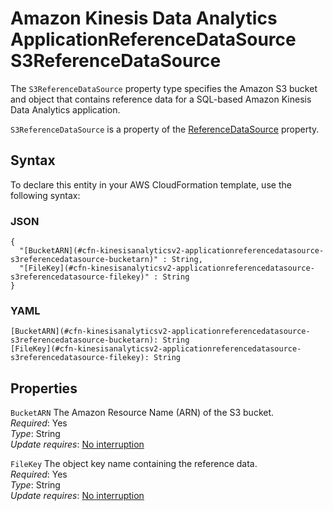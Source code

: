 # Amazon Kinesis Data Analytics ApplicationReferenceDataSource S3ReferenceDataSource<a name="aws-properties-kinesisanalyticsv2-applicationreferencedatasource-s3referencedatasource"></a>

<a name="aws-properties-kinesisanalyticsv2-applicationreferencedatasource-s3referencedatasource-description"></a>The `S3ReferenceDataSource` property type specifies the Amazon S3 bucket and object that contains reference data for a SQL\-based Amazon Kinesis Data Analytics application\.

<a name="aws-properties-kinesisanalyticsv2-applicationreferencedatasource-s3referencedatasource-inheritance"></a> `S3ReferenceDataSource` is a property of the [ReferenceDataSource](aws-properties-kinesisanalyticsv2-applicationreferencedatasource-referencedatasource.md) property\.

## Syntax<a name="aws-properties-kinesisanalyticsv2-applicationreferencedatasource-s3referencedatasource-syntax"></a>

To declare this entity in your AWS CloudFormation template, use the following syntax:

### JSON<a name="aws-properties-kinesisanalyticsv2-applicationreferencedatasource-s3referencedatasource-syntax.json"></a>

```
{
  "[BucketARN](#cfn-kinesisanalyticsv2-applicationreferencedatasource-s3referencedatasource-bucketarn)" : String,
  "[FileKey](#cfn-kinesisanalyticsv2-applicationreferencedatasource-s3referencedatasource-filekey)" : String
}
```

### YAML<a name="aws-properties-kinesisanalyticsv2-applicationreferencedatasource-s3referencedatasource-syntax.yaml"></a>

```
[BucketARN](#cfn-kinesisanalyticsv2-applicationreferencedatasource-s3referencedatasource-bucketarn): String
[FileKey](#cfn-kinesisanalyticsv2-applicationreferencedatasource-s3referencedatasource-filekey): String
```

## Properties<a name="aws-properties-kinesisanalyticsv2-applicationreferencedatasource-s3referencedatasource-properties"></a>

`BucketARN`  <a name="cfn-kinesisanalyticsv2-applicationreferencedatasource-s3referencedatasource-bucketarn"></a>
The Amazon Resource Name \(ARN\) of the S3 bucket\.  
 *Required*: Yes  
 *Type*: String  
 *Update requires*: [No interruption](using-cfn-updating-stacks-update-behaviors.md#update-no-interrupt) 

`FileKey`  <a name="cfn-kinesisanalyticsv2-applicationreferencedatasource-s3referencedatasource-filekey"></a>
The object key name containing the reference data\.  
 *Required*: Yes  
 *Type*: String  
 *Update requires*: [No interruption](using-cfn-updating-stacks-update-behaviors.md#update-no-interrupt) 